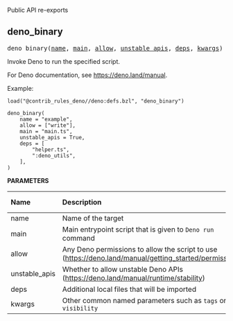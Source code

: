 <!-- Generated with Stardoc: http://skydoc.bazel.build -->

Public API re-exports

<a id="#deno_binary"></a>

## deno_binary

<pre>
deno_binary(<a href="#deno_binary-name">name</a>, <a href="#deno_binary-main">main</a>, <a href="#deno_binary-allow">allow</a>, <a href="#deno_binary-unstable_apis">unstable_apis</a>, <a href="#deno_binary-deps">deps</a>, <a href="#deno_binary-kwargs">kwargs</a>)
</pre>

Invoke Deno to run the specified script.

For Deno documentation, see https://deno.land/manual.

Example:
```starlark
load("@contrib_rules_deno//deno:defs.bzl", "deno_binary")

deno_binary(
    name = "example",
    allow = ["write"],
    main = "main.ts",
    unstable_apis = True,
    deps = [
        "helper.ts",
        ":deno_utils",
    ],
)
```


**PARAMETERS**


| Name  | Description | Default Value |
| :------------- | :------------- | :------------- |
| <a id="deno_binary-name"></a>name |  Name of the target   |  none |
| <a id="deno_binary-main"></a>main |  Main entrypoint script that is given to <code>Deno run</code> command   |  none |
| <a id="deno_binary-allow"></a>allow |  Any Deno permissions to allow the script to use (https://deno.land/manual/getting_started/permissions)   |  <code>[]</code> |
| <a id="deno_binary-unstable_apis"></a>unstable_apis |  Whether to allow unstable Deno APIs (https://deno.land/manual/runtime/stability)   |  <code>False</code> |
| <a id="deno_binary-deps"></a>deps |  Additional local files that will be imported   |  <code>[]</code> |
| <a id="deno_binary-kwargs"></a>kwargs |  Other common named parameters such as <code>tags</code> or <code>visibility</code>   |  none |


